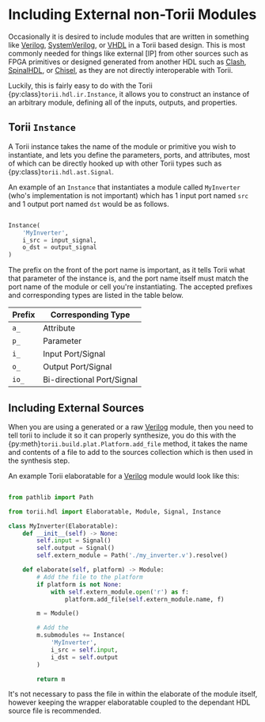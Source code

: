 # Including External non-Torii Modules

Occasionally it is desired to include modules that are written in something like [Verilog], [SystemVerilog], or [VHDL] in a Torii based design. This is most commonly needed for things like external [IP] from other sources such as FPGA primitives or designed generated from another HDL such as [Clash], [SpinalHDL], or [Chisel], as they are not directly interoperable with Torii.


Luckily, this is fairly easy to do with the Torii {py:class}`torii.hdl.ir.Instance`, it allows you to construct an instance of an arbitrary module, defining all of the inputs, outputs, and properties.

## Torii `Instance`

A Torii instance takes the name of the module or primitive you wish to instantiate, and lets you define the parameters, ports, and attributes, most of which can be directly hooked up with other Torii types such as {py:class}`torii.hdl.ast.Signal`.

An example of an `Instance` that instantiates a module called `MyInverter` (who's implementation is not important) which has 1 input port named `src` and 1 output port named `dst` would be as follows.

```py

Instance(
	'MyInverter',
	i_src = input_signal,
	o_dst = output_signal
)

```

The prefix on the front of the port name is important, as it tells Torii what that parameter of the instance is, and the port name itself must match the port name of the module or cell you're instantiating. The accepted prefixes and corresponding types are listed in the table below.

| Prefix | Corresponding Type         |
|--------|----------------------------|
| `a_`   | Attribute                  |
| `p_`   | Parameter                  |
| `i_`   | Input Port/Signal          |
| `o_`   | Output Port/Signal         |
| `io_`  | Bi-directional Port/Signal |

## Including External Sources

When you are using a generated or a raw [Verilog] module, then you need to tell torii to include it so it can properly synthesize, you do this with the {py:meth}`torii.build.plat.Platform.add_file` method, it takes the name and contents of a file to add to the sources collection which is then used in the synthesis step.

An example Torii elaboratable for a [Verilog]  module would look like this:


```py

from pathlib import Path

from torii.hdl import Elaboratable, Module, Signal, Instance

class MyInverter(Elaboratable):
	def __init__(self) -> None:
		self.input = Signal()
		self.output = Signal()
		self.extern_module = Path('./my_inverter.v').resolve()

	def elaborate(self, platform) -> Module:
		# Add the file to the platform
		if platform is not None:
			with self.extern_module.open('r') as f:
				platform.add_file(self.extern_module.name, f)

		m = Module()

		# Add the
		m.submodules += Instance(
			'MyInverter',
			i_src = self.input,
			i_dst = self.output
		)

		return m

```

It's not necessary to pass the file in within the elaborate of the module itself, however keeping the wrapper elaboratable coupled to the dependant HDL source file is recommended.


[Verilog]: https://ieeexplore.ieee.org/document/1620780
[SystemVerilog]: https://ieeexplore.ieee.org/document/8299595
[VHDL]: https://ieeexplore.ieee.org/document/8938196
[Clash]: https://clash-lang.org/
[Chisel]: https://www.chisel-lang.org/
[SpinalHDL]: https://github.com/SpinalHDL/SpinalHDL
[Torii-Boards]: https://github.com/shrine-maiden-heavy-industries/torii-boards
